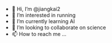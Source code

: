 - 👋 Hi, I’m @jiangkai2
- 👀 I’m interested in running
- 🌱 I’m currently learning AI
- 💞️ I’m looking to collaborate on science
- 📫 How to reach me ...

<!---
jiangkai2/jiangkai2 is a ✨ special ✨ repository because its `README.md` (this file) appears on your GitHub profile.
You can click the Preview link to take a look at your changes.
--->
